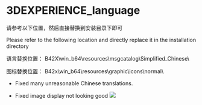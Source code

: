 # 3DEXPERIENCE_language


请参考以下位置，然后直接替换到安装目录下即可

Please refer to the following location and directly replace it in the installation directory

语言替换位置：
B42X\win_b64\resources\msgcatalog\Simplified_Chinese\

图标替换位置：
B42x\win_b64\resources\graphic\icons\normal\


- Fixed many unreasonable Chinese translations.

- Fixed image display not looking good
![](https://img2.imgtp.com/2024/04/24/mWGQBNxT.jpg)